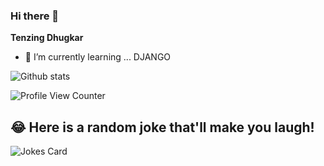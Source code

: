 ### Hi there 👋
<!-- 
**Tenznz/Tenznz** is a ✨ _special_ ✨ repository because its `README.md` (this file) appears on your GitHub profile.

Here are some ideas to get you started:

- 🔭 I’m currently working on ...
- 🌱 I’m currently learning ...[django]
- 👯 I’m looking to collaborate on ...
- 🤔 I’m looking for help with ...
- 💬 Ask me about ...
- 📫 How to reach me: ... dhugkar95@gmail.com
- 😄 Pronouns: ...
- ⚡ Fun fact: ... -->
**Tenzing Dhugkar**
- 🌱 I’m currently learning ... DJANGO
<!-- ![ReadMe Card](https://github-readme-stats.vercel.app/api/pin/?username=Tenznz&repo=fundooNotes) --> 

![Github stats](https://github-readme-stats.vercel.app/api?username=Tenznz)

<!-- [![Github All Releases](https://img.shields.io/github/downloads/Tenznz/Tenznz/total.svg)]() -->
![Profile View Counter](https://komarev.com/ghpvc/?username=Tenznz)


## 😂 Here is a random joke that'll make you laugh!
![Jokes Card](https://readme-jokes.vercel.app/api)
